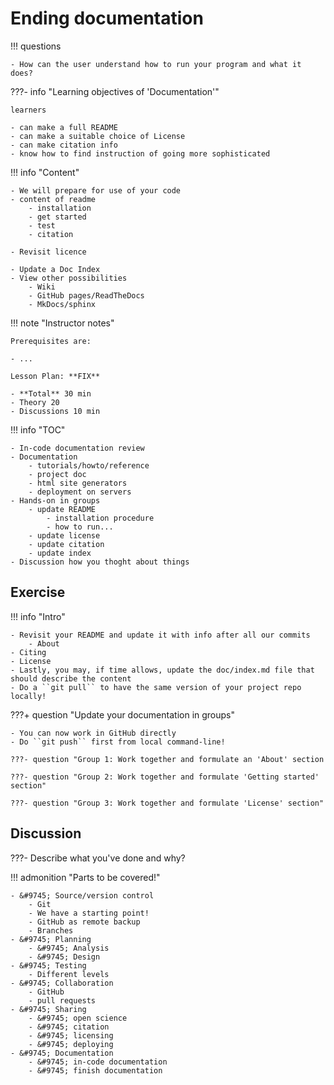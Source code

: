 # Ending documentation

!!! questions

    - How can the user understand how to run your program and what it does?

???- info "Learning objectives of 'Documentation'"

    learners  
    
    - can make a full README
    - can make a suitable choice of License
    - can make citation info
    - know how to find instruction of going more sophisticated

!!! info "Content"

    - We will prepare for use of your code
    - content of readme
        - installation
        - get started
        - test
        - citation
        
    - Revisit licence
    
    - Update a Doc Index
    - View other possibilities
        - Wiki
        - GitHub pages/ReadTheDocs
        - MkDocs/sphinx
  
!!! note "Instructor notes"

    Prerequisites are:

    - ...

    Lesson Plan: **FIX**

    - **Total** 30 min
    - Theory 20
    - Discussions 10 min

!!! info "TOC"

    - In-code documentation review
    - Documentation
        - tutorials/howto/reference
        - project doc
        - html site generators
        - deployment on servers
    - Hands-on in groups
        - update README
            - installation procedure
            - how to run... 
        - update license
        - update citation
        - update index
    - Discussion how you thoght about things

## Exercise    

!!! info "Intro"

    - Revisit your README and update it with info after all our commits
        - About
    - Citing
    - License
    - Lastly, you may, if time allows, update the doc/index.md file that should describe the content
    - Do a ``git pull`` to have the same version of your project repo locally!


???+ question "Update your documentation in groups"

    - You can now work in GitHub directly
    - Do ``git push`` first from local command-line!

    ???- question "Group 1: Work together and formulate an 'About' section

    ???- question "Group 2: Work together and formulate 'Getting started' section"
    
    ???- question "Group 3: Work together and formulate 'License' section"



## Discussion

???- Describe what you've done and why?

!!! admonition "Parts to be covered!"

    - &#9745; Source/version control
        - Git
        - We have a starting point!
        - GitHub as remote backup
        - Branches
    - &#9745; Planning
        - &#9745; Analysis
        - &#9745; Design
    - &#9745; Testing
        - Different levels
    - &#9745; Collaboration
        - GitHub
        - pull requests
    - &#9745; Sharing
        - &#9745; open science
        - &#9745; citation
        - &#9745; licensing
        - &#9745; deploying
    - &#9745; Documentation
        - &#9745; in-code documentation
        - &#9745; finish documentation

